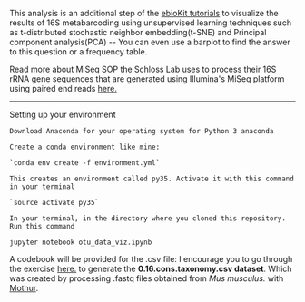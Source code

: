 This analysis is an additional step of the [ebioKit tutorials](http://77.235.253.122/tutorials/courses/16s-metabarcoding-analysis/) to visualize the results of 16S metabarcoding using unsupervised learning techniques such as t-distributed stochastic neighbor embedding(t-SNE) and Principal component analysis(PCA) -- You can even use a barplot to find the answer to this question or a frequency table.

Read more about MiSeq SOP the Schloss Lab uses to process their 16S rRNA gene sequences that are generated using Illumina's MiSeq platform using paired end reads [here.](https://www.mothur.org/wiki/MiSeq_SOP)

---
Setting up your environment

    Download Anaconda for your operating system for Python 3 anaconda

    Create a conda environment like mine:

    `conda env create -f environment.yml`

    This creates an environment called py35. Activate it with this command in your terminal

    `source activate py35`

    In your terminal, in the directory where you cloned this repository. Run this command

    jupyter notebook otu_data_viz.ipynb

A codebook will be provided for the .csv file: I encourage you to go through the exercise [here.](http://77.235.253.122/tutorials/courses/16s-metabarcoding-analysis/) to generate the **0.16.cons.taxonomy.csv dataset**. Which was created by processing .fastq files obtained from *Mus musculus.* with [Mothur](https://www.mothur.org/).